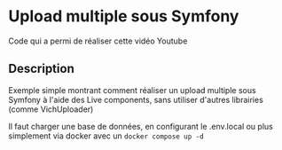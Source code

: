 # Upload multiple sous Symfony

Code qui a permi de réaliser cette vidéo Youtube

## Description
Exemple simple montrant comment réaliser un upload multiple sous Symfony à l'aide des Live components, sans utiliser d'autres librairies (comme VichUploader)

Il faut charger une base de données, en configurant le .env.local ou plus simplement via docker avec un
`docker compose up -d`